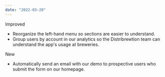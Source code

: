 ```yaml
---
date: "2022-03-20"
---
```


Improved
- Reorganize the left-hand menu so sections are easier to understand.
- Group users by account in our analytics so the Distribrewtion team can understand the app's usage at breweries.

New
- Automatically send an email with our demo to prospective users who submit the form on our homepage.
